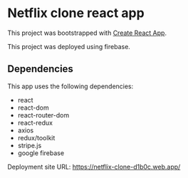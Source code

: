 # Netflix clone react app

This project was bootstrapped with [Create React App](https://github.com/facebook/create-react-app).

This project was deployed using firebase.

## Dependencies

This app uses the following dependencies:

- react
- react-dom
- react-router-dom
- react-redux
- axios
- redux/toolkit
- stripe.js
- google firebase

Deployment site URL: https://netflix-clone-d1b0c.web.app/
